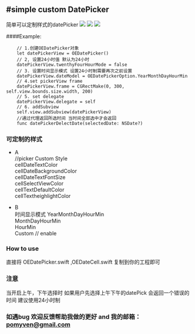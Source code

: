  

#simple custom DatePicker
-------------
  简单可以定制样式的datePicker
  ![](https://github.com/ofEver/OECustomDatePicker/blob/master/ScreenShots/1.gif)
  ![](https://github.com/ofEver/OECustomDatePicker/blob/master/ScreenShots/2.gif)
  ![](https://github.com/ofEver/OECustomDatePicker/blob/master/ScreenShots/3.gif)

  
####Example:  
     
        // 1.创建OEDatePicker对象
        let datePickerView = OEDatePicker()
        // 2, 设置24小时值 默认为24小时
        datePickerView.twenthyFourHourMode = false
        // 3. 设置时间显示模式 设置24小时制需要再次之前设置
        datePickerView.dateModel = OEDatePickerOption.YearMonthDayHourMin
        // 4.set pickerView frame
        datePickerView.frame = CGRectMake(0, 300, self.view.bounds.size.width, 200)
        // 5. set delegate
        datePickerView.delegate = self
        // 6. addSubview
        self.view.addSubview(datePickerView)
        //通过代理返回所选时间 当时间全部选中才会返回
        func datePickerDelectDate(selectedDate: NSDate?) 
      


### 可定制的样式
- A <br>
    //picker Custom Style<br>
    cellDateTextColor<br>
    cellDateBackgroundColor<br>
    cellDateTextFontSize<br>
    cellSelectViewColor<br>
    cellTextDefaultColor<br>
    cellTextheighlightColor<br>

- B<br> 时间显示模式
    YearMonthDayHourMin<br>
    MonthDayHourMin<br>
    HourMin<br>
    Custom // enable <br>
    
### How to use

  直接将 OEDatePicker.swift ,OEDateCell.swift 复制到你的工程即可

### 注意
  当开启上午，下午选择时 如果用户先选择上午下午的datePick 会返回一个错误的时间 
  建议使用24小时制
### 如遇bug 欢迎反馈帮助我做的更好 and 我的邮箱：pomyven@gmail.com  
  




